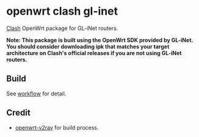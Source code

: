 # openwrt clash gl-inet

[Clash](https://github.com/Dreamacro/clash) OpenWrt package for GL-iNet routers.

**Note: This package is built using the OpenWrt SDK provided by GL-iNet. You should consider downloading ipk that matches your target architecture on Clash's official releases if you are not using GL-iNet routers.**

## Build

See [workflow](.github/workflows/build.yml) for detail.

## Credit

- [openwrt-v2ray](https://github.com/kuoruan/openwrt-v2ray) for build process.
